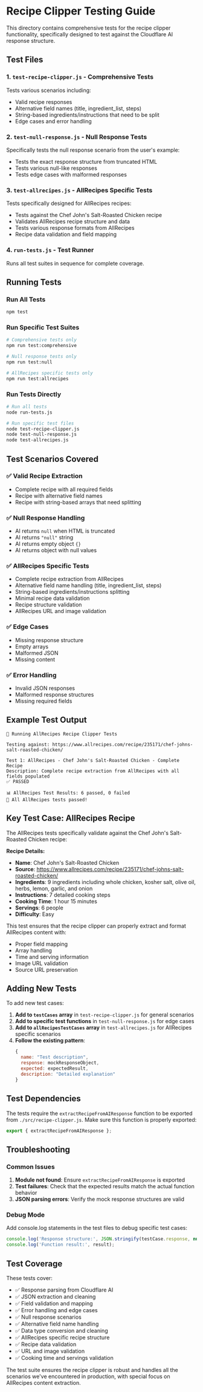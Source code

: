 # Recipe Clipper Testing Guide

This directory contains comprehensive tests for the recipe clipper functionality, specifically designed to test against the Cloudflare AI response structure.

## Test Files

### 1. `test-recipe-clipper.js` - Comprehensive Tests
Tests various scenarios including:
- Valid recipe responses
- Alternative field names (title, ingredient_list, steps)
- String-based ingredients/instructions that need to be split
- Edge cases and error handling

### 2. `test-null-response.js` - Null Response Tests
Specifically tests the null response scenario from the user's example:
- Tests the exact response structure from truncated HTML
- Tests various null-like responses
- Tests edge cases with malformed responses

### 3. `test-allrecipes.js` - AllRecipes Specific Tests
Tests specifically designed for AllRecipes recipes:
- Tests against the Chef John's Salt-Roasted Chicken recipe
- Validates AllRecipes recipe structure and data
- Tests various response formats from AllRecipes
- Recipe data validation and field mapping

### 4. `run-tests.js` - Test Runner
Runs all test suites in sequence for complete coverage.

## Running Tests

### Run All Tests
```bash
npm test
```

### Run Specific Test Suites
```bash
# Comprehensive tests only
npm run test:comprehensive

# Null response tests only
npm run test:null

# AllRecipes specific tests only
npm run test:allrecipes
```

### Run Tests Directly
```bash
# Run all tests
node run-tests.js

# Run specific test files
node test-recipe-clipper.js
node test-null-response.js
node test-allrecipes.js
```

## Test Scenarios Covered

### ✅ Valid Recipe Extraction
- Complete recipe with all required fields
- Recipe with alternative field names
- Recipe with string-based arrays that need splitting

### ✅ Null Response Handling
- AI returns `null` when HTML is truncated
- AI returns `"null"` string
- AI returns empty object `{}`
- AI returns object with null values

### ✅ AllRecipes Specific Tests
- Complete recipe extraction from AllRecipes
- Alternative field name handling (title, ingredient_list, steps)
- String-based ingredients/instructions splitting
- Minimal recipe data validation
- Recipe structure validation
- AllRecipes URL and image validation

### ✅ Edge Cases
- Missing response structure
- Empty arrays
- Malformed JSON
- Missing content

### ✅ Error Handling
- Invalid JSON responses
- Malformed response structures
- Missing required fields

## Example Test Output

```
🧪 Running AllRecipes Recipe Clipper Tests

Testing against: https://www.allrecipes.com/recipe/235171/chef-johns-salt-roasted-chicken/

Test 1: AllRecipes - Chef John's Salt-Roasted Chicken - Complete Recipe
Description: Complete recipe extraction from AllRecipes with all fields populated
✅ PASSED

📊 AllRecipes Test Results: 6 passed, 0 failed
🎉 All AllRecipes tests passed!
```

## Key Test Case: AllRecipes Recipe

The AllRecipes tests specifically validate against the Chef John's Salt-Roasted Chicken recipe:

**Recipe Details:**
- **Name**: Chef John's Salt-Roasted Chicken
- **Source**: https://www.allrecipes.com/recipe/235171/chef-johns-salt-roasted-chicken/
- **Ingredients**: 9 ingredients including whole chicken, kosher salt, olive oil, herbs, lemon, garlic, and onion
- **Instructions**: 7 detailed cooking steps
- **Cooking Time**: 1 hour 15 minutes
- **Servings**: 6 people
- **Difficulty**: Easy

This test ensures that the recipe clipper can properly extract and format AllRecipes content with:
- Proper field mapping
- Array handling
- Time and serving information
- Image URL validation
- Source URL preservation

## Adding New Tests

To add new test cases:

1. **Add to `testCases` array** in `test-recipe-clipper.js` for general scenarios
2. **Add to specific test functions** in `test-null-response.js` for edge cases
3. **Add to `allRecipesTestCases` array** in `test-allrecipes.js` for AllRecipes specific scenarios
4. **Follow the existing pattern**:
   ```javascript
   {
     name: "Test description",
     response: mockResponseObject,
     expected: expectedResult,
     description: "Detailed explanation"
   }
   ```

## Test Dependencies

The tests require the `extractRecipeFromAIResponse` function to be exported from `./src/recipe-clipper.js`. Make sure this function is properly exported:

```javascript
export { extractRecipeFromAIResponse };
```

## Troubleshooting

### Common Issues

1. **Module not found**: Ensure `extractRecipeFromAIResponse` is exported
2. **Test failures**: Check that the expected results match the actual function behavior
3. **JSON parsing errors**: Verify the mock response structures are valid

### Debug Mode

Add console.log statements in the test files to debug specific test cases:

```javascript
console.log('Response structure:', JSON.stringify(testCase.response, null, 2));
console.log('Function result:', result);
```

## Test Coverage

These tests cover:
- ✅ Response parsing from Cloudflare AI
- ✅ JSON extraction and cleaning
- ✅ Field validation and mapping
- ✅ Error handling and edge cases
- ✅ Null response scenarios
- ✅ Alternative field name handling
- ✅ Data type conversion and cleaning
- ✅ AllRecipes specific recipe structure
- ✅ Recipe data validation
- ✅ URL and image validation
- ✅ Cooking time and servings validation

The test suite ensures the recipe clipper is robust and handles all the scenarios we've encountered in production, with special focus on AllRecipes content extraction. 